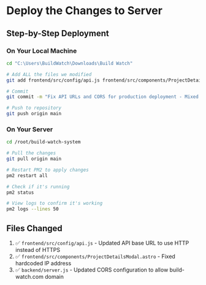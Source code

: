 # Deploy the Changes to Server

## Step-by-Step Deployment

### On Your Local Machine

```bash
cd "C:\Users\BuildWatch\Downloads\Build Watch"

# Add ALL the files we modified
git add frontend/src/config/api.js frontend/src/components/ProjectDetailsModal.astro backend/server.js

# Commit
git commit -m "Fix API URLs and CORS for production deployment - Mixed content error fix"

# Push to repository
git push origin main
```

### On Your Server

```bash
cd /root/build-watch-system

# Pull the changes
git pull origin main

# Restart PM2 to apply changes
pm2 restart all

# Check if it's running
pm2 status

# View logs to confirm it's working
pm2 logs --lines 50
```

## Files Changed
1. ✅ `frontend/src/config/api.js` - Updated API base URL to use HTTP instead of HTTPS
2. ✅ `frontend/src/components/ProjectDetailsModal.astro` - Fixed hardcoded IP address 
3. ✅ `backend/server.js` - Updated CORS configuration to allow build-watch.com domain

